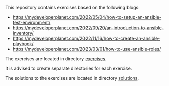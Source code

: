 This repository contains exercises based on the following blogs:
* https://mydeveloperplanet.com/2022/05/04/how-to-setup-an-ansible-test-environment/
* https://mydeveloperplanet.com/2022/09/20/an-introduction-to-ansible-inventory/
* https://mydeveloperplanet.com/2022/11/16/how-to-create-an-ansible-playbook/
* https://mydeveloperplanet.com/2023/03/01/how-to-use-ansible-roles/

The exercises are located in directory [exercises](exercises).

It is advised to create separate directories for each exercise.

The solutions to the exercises are located in directory [solutions](solutions).